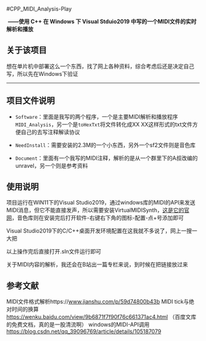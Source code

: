 #CPP_MIDI_Analysis-Play

​ **——使用 C++ 在 Windows 下 Visual Stduio2019 中写的一个MIDI文件的实时解析和播放**

## 关于该项目
想在单片机中部署这么一个东西，找了网上各种资料，综合考虑后还是决定自己写，所以先在Windows下验证

---

## 项目文件说明
* `Software`：里面是我写的两个程序，一个是主要MIDI解析和播放程序`MIDI_Analysis`，另一个是`toHexTxt`将文件转化成XX XX这样形式的txt文件方便自己的去写注释解读协议

* `NeedInstall`：需要安装的2.3M的一个小东西，另外一个sf2文件则是音色库

* `Document`：里面有一个我写的MIDI注释，解析的是从一个群里下的A叔改编的unravel，另一个则是参考资料

## 使用说明
项目运行在WIN11下的Visual Studio2019，通过windows库的MIDI的API来发送MIDI消息，但它不能直接发声，所以需要安装VirtualMIDISynth，[这是它的官网](http://coolsoft.altervista.org/it/virtualmidisynth#download)，音色库则在安装完后打开软件-右键右下角的图标-配置-点+号添加即可

Visual Studio2019下的C/C++桌面开发环境配置在这我就不多说了，网上一搜一大把

以上操作完后直接打开.sln文件运行即可

关于MIDI内容的解析，我还会在B站出一篇专栏来说，到时候在把链接放过来


## 参考文献
MIDI文件格式解析https://www.jianshu.com/p/59d74800b43b
MIDI tick与绝对时间的换算
https://wenku.baidu.com/view/9b6871f7f90f76c661371ac4.html
（百度文库的免费文档，真的是一股清流啊）
windows的MIDI-API调用
https://blog.csdn.net/qq_39096769/article/details/105187079

